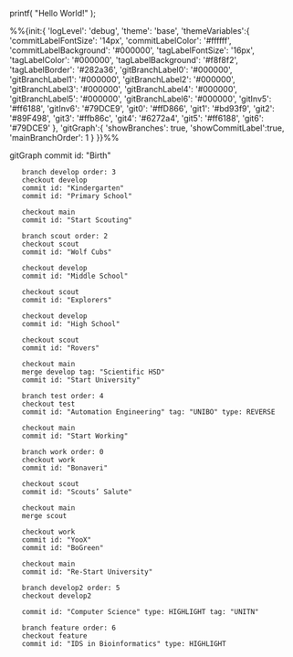 printf( "Hello World!" );


%%{init:{
        'logLevel': 'debug',
        'theme': 'base',
        'themeVariables':{
                    'commitLabelFontSize': '14px',
                    'commitLabelColor': '#ffffff',
                    'commitLabelBackground': '#000000',
                    'tagLabelFontSize': '16px',
                    'tagLabelColor': '#000000',
                    'tagLabelBackground': '#f8f8f2',
                    'tagLabelBorder': '#282a36',
                    'gitBranchLabel0': '#000000',
                    'gitBranchLabel1': '#000000',
                    'gitBranchLabel2': '#000000',
                    'gitBranchLabel3': '#000000',
                    'gitBranchLabel4': '#000000',
                    'gitBranchLabel5': '#000000',
                    'gitBranchLabel6': '#000000',
                    'gitInv5': '#ff6188',
                    'gitInv6': '#79DCE9',
                    'git0': '#ffD866',
                    'git1': '#bd93f9',
                    'git2': '#89F498',
                    'git3': '#ffb86c',
                    'git4': '#6272a4',
                    'git5': '#ff6188',
                    'git6': '#79DCE9'
                    },
        'gitGraph':{
                    'showBranches': true,
                    'showCommitLabel':true,
                    'mainBranchOrder': 1
                    }
}}%%

gitGraph
       commit id: "Birth"
       
       branch develop order: 3
       checkout develop
       commit id: "Kindergarten"
       commit id: "Primary School"
       
       checkout main
       commit id: "Start Scouting"
       
       branch scout order: 2
       checkout scout
       commit id: "Wolf Cubs"
       
       checkout develop
       commit id: "Middle School"
       
       checkout scout
       commit id: "Explorers"
       
       checkout develop
       commit id: "High School"
       
       checkout scout
       commit id: "Rovers"
       
       checkout main
       merge develop tag: "Scientific HSD"
       commit id: "Start University"
       
       branch test order: 4
       checkout test
       commit id: "Automation Engineering" tag: "UNIBO" type: REVERSE
       
       checkout main
       commit id: "Start Working"
       
       branch work order: 0
       checkout work
       commit id: "Bonaveri"
       
       checkout scout
       commit id: "Scouts’ Salute"
       
       checkout main
       merge scout
       
       checkout work
       commit id: "YooX"
       commit id: "BoGreen"
       
       checkout main
       commit id: "Re-Start University"
       
       branch develop2 order: 5
       checkout develop2
       
       commit id: "Computer Science" type: HIGHLIGHT tag: "UNITN"
       
       branch feature order: 6
       checkout feature
       commit id: "IDS in Bioinformatics" type: HIGHLIGHT
       
